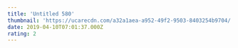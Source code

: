 ```yaml
---
title: 'Untitled 580'
thumbnail: 'https://ucarecdn.com/a32a1aea-a952-49f2-9503-8403254b9704/'
date: 2019-04-10T07:01:37.000Z
rating: 2
---
```

